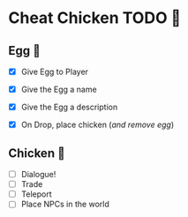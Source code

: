 # Cheat Chicken TODO 🐤

## Egg 🐣

- [x] Give Egg to Player
- [x] Give the Egg a name
- [x] Give the Egg a description
- [x] On Drop, place chicken (_and remove egg_)


## Chicken 🐔

- [ ] Dialogue!
- [ ] Trade
- [ ] Teleport
- [ ] Place NPCs in the world
